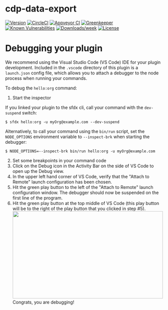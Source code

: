 cdp-data-export
===============



[![Version](https://img.shields.io/npm/v/cdp-data-export.svg)](https://npmjs.org/package/cdp-data-export)
[![CircleCI](https://circleci.com/gh/anandbn/cdp-data-export/tree/master.svg?style=shield)](https://circleci.com/gh/anandbn/cdp-data-export/tree/master)
[![Appveyor CI](https://ci.appveyor.com/api/projects/status/github/anandbn/cdp-data-export?branch=master&svg=true)](https://ci.appveyor.com/project/heroku/cdp-data-export/branch/master)
[![Greenkeeper](https://badges.greenkeeper.io/anandbn/cdp-data-export.svg)](https://greenkeeper.io/)
[![Known Vulnerabilities](https://snyk.io/test/github/anandbn/cdp-data-export/badge.svg)](https://snyk.io/test/github/anandbn/cdp-data-export)
[![Downloads/week](https://img.shields.io/npm/dw/cdp-data-export.svg)](https://npmjs.org/package/cdp-data-export)
[![License](https://img.shields.io/npm/l/cdp-data-export.svg)](https://github.com/anandbn/cdp-data-export/blob/master/package.json)

<!-- toc -->
<!-- install -->
<!-- usage -->
<!-- commands -->
<!-- debugging-your-plugin -->
# Debugging your plugin
We recommend using the Visual Studio Code (VS Code) IDE for your plugin development. Included in the `.vscode` directory of this plugin is a `launch.json` config file, which allows you to attach a debugger to the node process when running your commands.

To debug the `hello:org` command: 
1. Start the inspector
  
If you linked your plugin to the sfdx cli, call your command with the `dev-suspend` switch: 
```sh-session
$ sfdx hello:org -u myOrg@example.com --dev-suspend
```
  
Alternatively, to call your command using the `bin/run` script, set the `NODE_OPTIONS` environment variable to `--inspect-brk` when starting the debugger:
```sh-session
$ NODE_OPTIONS=--inspect-brk bin/run hello:org -u myOrg@example.com
```

2. Set some breakpoints in your command code
3. Click on the Debug icon in the Activity Bar on the side of VS Code to open up the Debug view.
4. In the upper left hand corner of VS Code, verify that the "Attach to Remote" launch configuration has been chosen.
5. Hit the green play button to the left of the "Attach to Remote" launch configuration window. The debugger should now be suspended on the first line of the program. 
6. Hit the green play button at the top middle of VS Code (this play button will be to the right of the play button that you clicked in step #5).
<br><img src=".images/vscodeScreenshot.png" width="480" height="278"><br>
Congrats, you are debugging!
